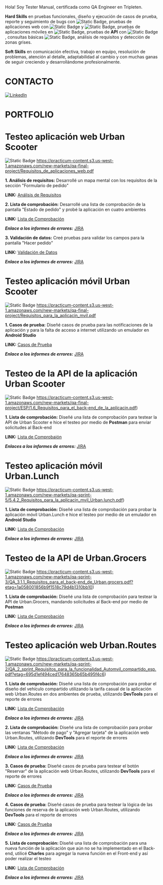

Hola! Soy Tester Manual, certificada como QA Engineer en Tripleten. 

**Hard Skills** en pruebas funcionales, diseño y ejecución de casos de prueba, reporte y seguimiento de bugs con ![Static Badge](https://img.shields.io/badge/JIRA-purple), pruebas de aplicaciones web con ![Static Badge](https://img.shields.io/badge/Charles-red) y ![Static Badge](https://img.shields.io/badge/DevTools-green), pruebas de aplicaciones móviles en ![Static Badge](https://img.shields.io/badge/Android%20Studio-blue), pruebas de **API** con ![Static Badge](https://img.shields.io/badge/Postman-orange), consultas básicas ![Static Badge](https://img.shields.io/badge/SQL-grey), análisis de requisitos y detección de zonas grises. 

**Soft Skills** en comunicación efectiva, trabajo en equipo, resolución de problemas, atención al detalle, adaptabilidad al cambio y con muchas ganas de seguir creciendo y desarrollándome profesionalmente.

# CONTACTO

[![LinkedIn](https://img.shields.io/badge/LinkedIn-Dalia_Lorena-0077B5?style=for-the-badge&logo=linkedin&logoColor=white&labelColor=101010)](www.linkedin.com/in/dalia-lorena-torres-bolaños)


# PORTFOLIO


# Testeo aplicación web Urban Scooter #

![Static Badge](https://img.shields.io/badge/Requisitos-grey) https://practicum-content.s3.us-west-1.amazonaws.com/new-markets/qa-final-project/Requisitos_de_aplicaciones_web.pdf


**1. Análisis de requisitos:** Desarrollé un mapa mental con los requisitos de la sección "Formulario de pedido"

**LINK:** [Análisis de Requisitos](https://drive.google.com/file/d/1ZnNjF4iDp03xqhPefIenipg_1ipn0gHV/view?usp=sharing)


**2. Lista de comprobación:** Desarrollé una lista de comprobación de la pantalla "Estado de pedido" y probé la aplicación en cuatro ambientes 


**LINK:** [Lista de Comprobación](https://docs.google.com/spreadsheets/d/116vhoVs8WxhO7AVB_RPRjT19ajsJGZJBePcM0Jq1xZY/edit?usp=sharing)

***Enlace a los informes de errores:*** [JIRA](https://docs.google.com/document/d/1sGnLVp4nBSydppeOCZhssCL9HCFqFSlTVUzqItRYG9U/edit?usp=sharing)

**3. Validación de datos:** Creé pruebas para validar los campos para la pantalla "Hacer pedido"

**LINK:** [Validación de Datos](https://docs.google.com/spreadsheets/d/1dKp8jWBFHRkenLEZFL8leWsX1mDyFLp8Ov-l6PFYWqA/edit?usp=sharing)


***Enlace a los informes de errores:*** [JIRA](https://docs.google.com/document/d/1X7pp1a_cxU1RKsgnX_KEXsm3hmPdaJxQbkk503o49hQ/edit?usp=sharing)

# **Testeo aplicación móvil Urban Scooter**

![Static Badge](https://img.shields.io/badge/Requisitos-grey)  https://practicum-content.s3.us-west-1.amazonaws.com/new-markets/qa-final-project/Requisitos_para_la_aplicacin_mvil.pdf

**1. Casos de prueba:** Diseñé casos de prueba para las notificaciones de la aplicación y para la falta de acceso a internet utilizando un emulador en **Android Studio**

 **LINK:** [Casos de Prueba](https://docs.google.com/spreadsheets/d/1STcjnp8iROscsZ3PeejngyLnh58NjungCMSYZoxTYNg/edit?usp=sharing)

***Enlace a los informes de errores:*** [JIRA](https://docs.google.com/document/d/1QZdpwHAlb4RFrLPlssdoaSzkZ71pTStcKyZvzBbITi4/edit?usp=sharing)

# **Testeo de la API de la aplicación Urban Scooter**
![Static Badge](https://img.shields.io/badge/Requisitos-grey) https://practicum-content.s3.us-west-1.amazonaws.com/new-markets/qa-final-project/ESP/1.6_Requisitos_para_el_back-end_de_la_aplicacin.pdf)

**1. Lista de comprobación:** Diseñé una lista de comprobación para testear la API de Urban Scooter e hice el testeo por medio de **Postman** para enviar solicitudes al Back-end

 **LINK:** [Lista de Comprobaión](https://docs.google.com/spreadsheets/d/1pLmOu-SGXSjWq30AoiT_gieHg1mU6Ul9Qb8MBGFD_jk/edit?usp=sharing)


***Enlaces a los informes de errores:*** [JIRA](https://docs.google.com/document/d/1U85FGh15CaPGm3IlhiAtzJsqGXWJ3UEuzbyToX2s7V4/edit?usp=sharing)

# **Testeo aplicación móvil Urban.Lunch**
![Static Badge](https://img.shields.io/badge/Requisitos-grey) https://practicum-content.s3.us-west-1.amazonaws.com/new-markets/qa-sprint-5/5.4.2_Requisitos_para_la_aplicacin_mvil_Urban.lunch.pdf)

**1. Lista de comprobación:** Diseñé una lista de comprobación para probar la aplicación móvil Urban.Lunch e hice el testeo por medio de un emulador en **Android Studio**

**LINK:** [Lista de Comprobación](https://docs.google.com/spreadsheets/d/1hjiCx3KE3NtGtP-MYdfHyBOKz2eDZRpw_R3VGTpcwvo/edit?usp=sharing)

***Enlace a los informes de errores:*** [JIRA](https://docs.google.com/document/d/1KYn3t1qOOmcKocoJtrD2eBSstuv0nAz0jcakKG7_GOw/edit?usp=sharing)

# **Testeo de la API de Urban.Grocers**
![Static Badge](https://img.shields.io/badge/Requisitos-grey) https://practicum-content.s3.us-west-1.amazonaws.com/new-markets/qa-sprint-3/QA_3.1.1_Requisitos_para_el_back-end_de_Urban.grocers.pdf?etag=1a058001856b9f1518c79d4b1310bb10)

**1. Lista de comprobación:** Diseñé una lista de comprobación para testear la API de Urban.Grocers, mandando solicitudes al Back-end por medio de **Postman**

**LINK:** [Lista de Comprobación](https://docs.google.com/spreadsheets/d/1sqsR5R-b-HMjr-jajg5bwpQptkymauM9_MkbIm740rQ/edit?usp=sharing)

***Enlace a los informes de errores:*** [JIRA](https://docs.google.com/document/d/1nbDWkvoPjpJy3LnsBuu2gz8G2OMlB_P8/edit?usp=sharing&ouid=106993165601066134495&rtpof=true&sd=true)

# **Testeo aplicación web Urban.Routes**
![Static Badge](https://img.shields.io/badge/Requisitos-grey) https://practicum-content.s3.us-west-1.amazonaws.com/new-markets/qa-sprint-2/QA_2_sprint_Requisitos_para_la_funcionalidad_Automvil_compartido_esp.pdf?etag=695d1ef494ced17648365b65b495f4c6)

**1. Lista de comprobación:** Diseñé una lista de comprobación para probar el diseño del vehículo compartido utilizando la tarifa casual de la aplicación web Urban.Routes en dos ambientes de prueba, utilizando **DevTools** para el reporte de errores

**LINK:** [Lista de Comprobación](https://docs.google.com/spreadsheets/d/1hNefBhSbdXxhXLKLNvnsSs9dMgxSlNms/edit?usp=sharing&ouid=106993165601066134495&rtpof=true&sd=true)

***Enlace a los informes de errores:*** [JIRA](https://docs.google.com/document/d/1m2cIjheVTOhJW2MGzPAskU4I__7f94XN/edit?usp=sharing&ouid=106993165601066134495&rtpof=true&sd=true)

**2. Lista de comprobación:** Diseñé una lista de comprobación para probar las ventanas "Método de pago" y "Agregar tarjeta" de la aplicación web Urban.Routes, utilizando **DevTools** para el reporte de errores

**LINK:** [Lista de Comprobación](https://docs.google.com/spreadsheets/d/1nBcnLmDni-MtnpciPMSlIFcO5EeN7iEB/edit?usp=sharing&ouid=106993165601066134495&rtpof=true&sd=true)

***Enlace a los informes de errores:*** [JIRA](https://docs.google.com/document/d/14gvkiY7DB23IsC-O3mHAZLsn59t34tod/edit?usp=sharing&ouid=106993165601066134495&rtpof=true&sd=true)

**3. Casos de prueba:** Diseñé casos de prueba para testear el botón "Reservar" de la aplicación web Urban.Routes, utilizando **DevTools** para el reporte de errores

**LINK:** [Casos de Prueba](https://docs.google.com/spreadsheets/d/1jUKP1h1KHMnKv_NkVPdZdfkXR-Nb2Frz/edit?usp=sharing&ouid=106993165601066134495&rtpof=true&sd=true)

***Enlace a los informes de errores:*** [JIRA](https://docs.google.com/document/d/1X7w3fh-njFJANxrf6DCYQTJ090KTS5wSepLmzdk4g78/edit?usp=sharing)

**4. Casos de prueba:** Diseñé casos de prueba para testear la lógica de las funciones de  reserva de la aplicación web Urban.Routes, utilizando **DevTools** para el reporte de errores

**LINK:** [Casos de Prueba](https://docs.google.com/spreadsheets/d/18VC35Q0584yFQj5CdQ0VcPJjpYaQAVoB/edit?usp=sharing&ouid=106993165601066134495&rtpof=true&sd=true)

***Enlace a los informes de errores:*** [JIRA](https://docs.google.com/document/d/1vJwQv51K1L3MLrtBOgGhflKnT-HDLNTzhziRXF3J8s0/edit?usp=sharing)

**5. Lista de comprobación:** Diseñé una lista de comprobación para una nueva función de la aplicación que aún no se ha implementado en el Back-end, utilicé **Charles** para agregar la nueva función en el Front-end y así poder realizar el testeo

**LINK:** [Lista de Comprobación](https://docs.google.com/spreadsheets/d/1WFm2Ek5g4UNvnVEOpP-TlXS6VJCYwqhy/edit?usp=sharing&ouid=106993165601066134495&rtpof=true&sd=true)

***Enlace a los informes de errores:*** [JIRA](https://docs.google.com/document/d/1cRWp0rZhU2Qz5-JI8tXzHWW-vEeIGIbC7JYP5hx4QRo/edit?usp=sharing)

